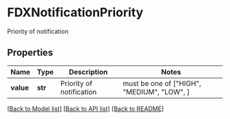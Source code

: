 # FDXNotificationPriority

Priority of notification

## Properties
Name | Type | Description | Notes
------------ | ------------- | ------------- | -------------
**value** | **str** | Priority of notification |  must be one of ["HIGH", "MEDIUM", "LOW", ]

[[Back to Model list]](../README.md#documentation-for-models) [[Back to API list]](../README.md#documentation-for-api-endpoints) [[Back to README]](../README.md)


